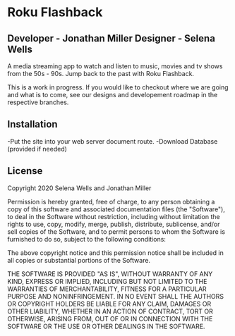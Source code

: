 # Roku Flashback
## Developer - Jonathan Miller Designer - Selena Wells

A media streaming app to watch and listen to music, movies and tv shows from the 50s - 90s. Jump back to the past with Roku Flashback.

This is a work in progress. If you would like to checkout where we are going and what is to come, see our designs and developement roadmap in the respective branches. 

## Installation

-Put the site into your web server document route.
-Download Database (provided if needed)


## License

Copyright 2020 Selena Wells and Jonathan Miller

Permission is hereby granted, free of charge, to any person obtaining a copy of this software and associated documentation files (the "Software"), to deal in the Software without restriction, including without limitation the rights to use, copy, modify, merge, publish, distribute, sublicense, and/or sell copies of the Software, and to permit persons to whom the Software is furnished to do so, subject to the following conditions:

The above copyright notice and this permission notice shall be included in all copies or substantial portions of the Software.

THE SOFTWARE IS PROVIDED "AS IS", WITHOUT WARRANTY OF ANY KIND, EXPRESS OR IMPLIED, INCLUDING BUT NOT LIMITED TO THE WARRANTIES OF MERCHANTABILITY, FITNESS FOR A PARTICULAR PURPOSE AND NONINFRINGEMENT. IN NO EVENT SHALL THE AUTHORS OR COPYRIGHT HOLDERS BE LIABLE FOR ANY CLAIM, DAMAGES OR OTHER LIABILITY, WHETHER IN AN ACTION OF CONTRACT, TORT OR OTHERWISE, ARISING FROM, OUT OF OR IN CONNECTION WITH THE SOFTWARE OR THE USE OR OTHER DEALINGS IN THE SOFTWARE.



